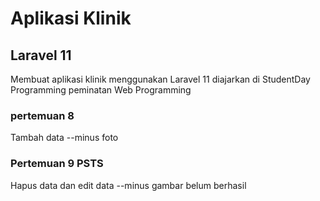 # Aplikasi Klinik

## Laravel 11

Membuat aplikasi klinik menggunakan Laravel 11 diajarkan di StudentDay Programming peminatan Web Programming

### pertemuan 8
Tambah data
--minus foto

### Pertemuan 9 PSTS
Hapus data dan edit data
--minus gambar belum berhasil